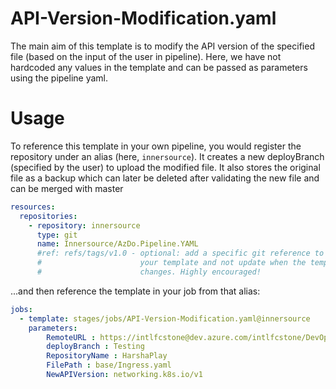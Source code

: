 # API-Version-Modification.yaml
The main aim of this template is to modify the API version of the specified file (based on the input of the user in pipeline).
Here, we have not hardcoded any values in the template and can be passed as parameters using the pipeline yaml. 

# Usage
To reference this template in your own pipeline, you would register the repository under an alias (here, `innersource`). 
It creates a new deployBranch (specified by the user) to upload the modified file. 
It also stores the original file as a backup which can later be deleted after validating the new file and can be merged with master


```yaml
resources:
  repositories:
    - repository: innersource
      type: git
      name: Innersource/AzDo.Pipeline.YAML
      #ref: refs/tags/v1.0 - optional: add a specific git reference to lock-in
      #                      your template and not update when the template
      #                      changes. Highly encouraged!
```

...and then reference the template in your job from that alias:

```yaml
jobs:
  - template: stages/jobs/API-Version-Modification.yaml@innersource
    parameters:
        RemoteURL : https://intlfcstone@dev.azure.com/intlfcstone/DevOpsAutomationTest/_git/HarshaPlay
        deployBranch : Testing
        RepositoryName : HarshaPlay
        FilePath : base/Ingress.yaml
        NewAPIVersion: networking.k8s.io/v1
```